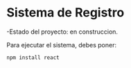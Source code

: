 <h1> Sistema de Registro</h1>

-Estado del proyecto: en construccion.

Para ejecutar el sistema, debes poner:

```npm install react```
